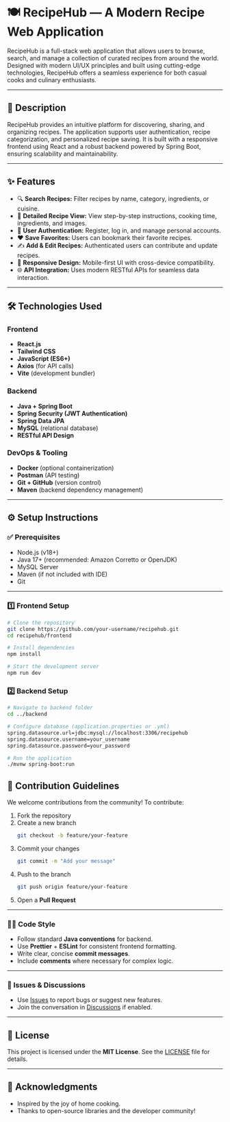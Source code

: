 # 🍽️ RecipeHub — A Modern Recipe Web Application

RecipeHub is a full-stack web application that allows users to browse, search, and manage a collection of curated recipes from around the world. Designed with modern UI/UX principles and built using cutting-edge technologies, RecipeHub offers a seamless experience for both casual cooks and culinary enthusiasts.

---

## 📖 Description

RecipeHub provides an intuitive platform for discovering, sharing, and organizing recipes. The application supports user authentication, recipe categorization, and personalized recipe saving. It is built with a responsive frontend using React and a robust backend powered by Spring Boot, ensuring scalability and maintainability.

---

## ✨ Features

- 🔍 **Search Recipes:** Filter recipes by name, category, ingredients, or cuisine.
- 🍳 **Detailed Recipe View:** View step-by-step instructions, cooking time, ingredients, and images.
- 🧾 **User Authentication:** Register, log in, and manage personal accounts.
- ❤️ **Save Favorites:** Users can bookmark their favorite recipes.
- ✍️ **Add & Edit Recipes:** Authenticated users can contribute and update recipes.
- 📱 **Responsive Design:** Mobile-first UI with cross-device compatibility.
- 🌐 **API Integration:** Uses modern RESTful APIs for seamless data interaction.

---

## 🛠️ Technologies Used

### Frontend
- **React.js**
- **Tailwind CSS**
- **JavaScript (ES6+)**
- **Axios** (for API calls)
- **Vite** (development bundler)

### Backend
- **Java + Spring Boot**
- **Spring Security (JWT Authentication)**
- **Spring Data JPA**
- **MySQL** (relational database)
- **RESTful API Design**

### DevOps & Tooling
- **Docker** (optional containerization)
- **Postman** (API testing)
- **Git + GitHub** (version control)
- **Maven** (backend dependency management)

---

## ⚙️ Setup Instructions

### ✅ Prerequisites
- Node.js (v18+)
- Java 17+ (recommended: Amazon Corretto or OpenJDK)
- MySQL Server
- Maven (if not included with IDE)
- Git

---

### 1️⃣ Frontend Setup

```bash
# Clone the repository
git clone https://github.com/your-username/recipehub.git
cd recipehub/frontend

# Install dependencies
npm install

# Start the development server
npm run dev 
```

### 2️⃣ Backend Setup
```bash
# Navigate to backend folder
cd ../backend

# Configure database (application.properties or .yml)
spring.datasource.url=jdbc:mysql://localhost:3306/recipehub
spring.datasource.username=your_username
spring.datasource.password=your_password

# Run the application
./mvnw spring-boot:run
```

## 🤝 Contribution Guidelines

We welcome contributions from the community! To contribute:

1. Fork the repository  
2. Create a new branch  
   ```bash
   git checkout -b feature/your-feature
   ```
3. Commit your changes  
   ```bash
   git commit -m "Add your message"
   ```
4. Push to the branch  
   ```bash
   git push origin feature/your-feature
   ```
5. Open a **Pull Request**

---

### 🧑‍💻 Code Style

- Follow standard **Java conventions** for backend.
- Use **Prettier** + **ESLint** for consistent frontend formatting.
- Write clear, concise **commit messages**.
- Include **comments** where necessary for complex logic.

---

### 🐞 Issues & Discussions

- Use [Issues](https://github.com/your-username/recipehub/issues) to report bugs or suggest new features.
- Join the conversation in [Discussions](https://github.com/your-username/recipehub/discussions) if enabled.

---

## 📄 License

This project is licensed under the **MIT License**. See the [LICENSE](LICENSE) file for details.

---

## 🙌 Acknowledgments

- Inspired by the joy of home cooking.
- Thanks to open-source libraries and the developer community!

